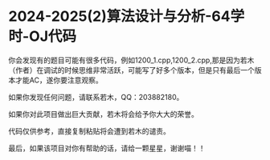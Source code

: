 # 2024-2025(2)算法设计与分析-64学时-OJ代码
你会发现有的题目可能有很多代码，例如1200_1.cpp,1200_2.cpp,那是因为若木（作者）在调试的时候思维非常活跃，可能写了好多个版本，但是只有最后一个版本才能AC，遂你要注意观察。

如果你发现任何问题，请联系若木，QQ：203882180。

如果你对此项目做出巨大贡献，若木将会给予你大大的荣誉。

代码仅供参考，直接复制粘贴将会遭到若木的谴责。

最后，如果该项目对你有帮助的话，请给一颗星星，谢谢喵！！
